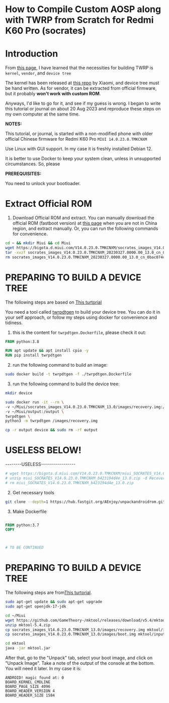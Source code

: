 # How to Compile Custom AOSP along with TWRP from Scratch for Redmi K60 Pro (socrates)

# Introduction

From [this page](https://forum.xda-developers.com/t/guide-noob-friendly-how-to-compile-twrp-from-source-step-by-step.3404024/), I have learned that the necessities for building TWRP is `kernel`, `vendor`, and `device tree`

The kernel has been released at [this repo](https://github.com/MiCode/Xiaomi_Kernel_OpenSource/tree/socrates-t-oss) by Xiaomi, and device tree must be hand written. As for vendor, it can be extracted from official firmware, but it probably **won't work with custom ROM**.

Anyways, I'd like to go for it, and see if my guess is wrong. I began to write this tutorial or journal on about 20 Aug 2023 and reproduce these steps on my own computer at the same time.

**NOTES:** 

This tutorial, or journal, is started with a non-modified phone with older official Chinese firmware for Redmi K60 Pro `MIUI 14.0.23.0.TMKCNXM`

Use Linux with GUI support. In my case it is freshly installed Debian 12.

It is better to use Docker to keep your system clean, unless in unsupported circumstances. So, please 

**PREREQUISITES:**

You need to unlock your bootloader.

# Extract Official ROM

1. Download Official ROM and extract. 
You can manually download the official ROM (fastboot version) at [this page](https://miuirom.org/phones/redmi-k60-pro) when you are not in China region, and extract manually. Or, you can run the following commands for convenience.

```sh
cd ~ && mkdir Miui && cd Miui
wget https://bigota.d.miui.com/V14.0.23.0.TMKCNXM/socrates_images_V14.0.23.0.TMKCNXM_20230327.0000.00_13.0_cn_0bac074c38.tgz
tar -xvzf socrates_images_V14.0.23.0.TMKCNXM_20230327.0000.00_13.0_cn_0bac074c38.tgz
rm socrates_images_V14.0.23.0.TMKCNXM_20230327.0000.00_13.0_cn_0bac074c38.tgz
```

# PREPARING TO BUILD A DEVICE TREE

The following steps are based on [This turtorial](https://gist.github.com/rokibhasansagar/15c8e728d94a6bd35a687aac73ef79a5)

You need a tool called [twrpdtgen](https://github.com/twrpdtgen/twrpdtgen) to build your device tree. You can do it in your self approach, or follow my steps using docker for convenience and tidiness. 

1. this is the content for `twrpdtgen.Dockerfile`, please check it out:

```Dockerfile
FROM python:3.8

RUN apt update && apt install cpio -y
RUN pip install twrpdtgen
```

2. run the following command to build an image:

```bash
sudo docker build -t twrpdtgen -f ./twrpdtgen.Dockerfile
```

3. run the following command to build the device tree:
```bash
mkdir device

sudo docker run -it --rm \
-v ~/Miui/socrates_images_V14.0.23.0.TMKCNXM_13.0/images/recovery.img:/images/recovery.img \
-v ~/Miui/output:/output \
twrpdtgen \
python3 -m twrpdtgen /images/recovery.img

cp -r output device && sudo rm -rf output
```


















































# USELESS BELOW!
--------USELESS-----------------
```bash
# wget https://bigota.d.miui.com/V14.0.23.0.TMKCNXM/miui_SOCRATES_V14.0.23.0.TMKCNXM_b423194d4e_13.0.zip
# unzip miui_SOCRATES_V14.0.23.0.TMKCNXM_b423194d4e_13.0.zip -d Recovery_extracted
# rm miui_SOCRATES_V14.0.23.0.TMKCNXM_b423194d4e_13.0.zip
```

2. Get necessary tools
```bash
git clone --depth=1 https://hub.fastgit.org/AEnjoy/unpackandroidrom.git
```

3. Make Dockerfile

```Dockerfile

FROM python:3.7
COPY



# TO BE CONTINUED
```

# PREPARING TO BUILD A DEVICE TREE



The following steps are from[This turtorial](https://www.alexenferman.com/articles/TWRP/how-to-create-a-twrp-device-tree#kernelcmd).

```bash
sudo apt-get update && sudo apt-get upgrade
sudo apt-get openjdk-17-jdk

cd ~/Miui
wget https://github.com/GameTheory-/mktool/releases/download/v5.4/mktool-5.4.zip
unzip mktool-5.4.zip
cp socrates_images_V14.0.23.0.TMKCNXM_13.0/images/recovery.img mktool/input/recovery.img
cp socrates_images_V14.0.23.0.TMKCNXM_13.0/images/boot.img mktool/input/boot.img

cd mktool
java -jar mktool.jar
```

After that, go to the "Unpack" tab, select your boot image, and click on "Unpack Image". 
Take a note of the output of the console at the bottom. You will need it later. In my case it is:
```
ANDROID! magic found at: 0
BOARD_KERNEL_CMDLINE 
BOARD_PAGE_SIZE 4096
BOARD_HEADER_VERSION 4
BOARD_HEADER_SIZE 1584
```


